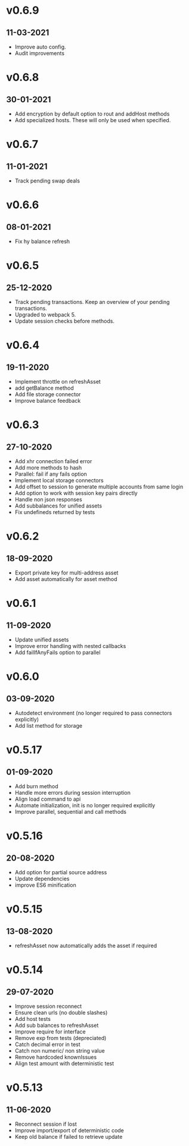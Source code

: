 # v0.6.9
## 11-03-2021

* Improve auto config.
* Audit improvements



# v0.6.8
## 30-01-2021

* Add encryption by default option to rout and addHost methods
* Add specialized hosts. These will only be used when specified.




# v0.6.7
## 11-01-2021

* Track pending swap deals




# v0.6.6
## 08-01-2021

* Fix hy balance refresh




# v0.6.5
## 25-12-2020

* Track pending transactions. Keep an overview of your pending transactions.
* Upgraded to webpack 5.
* Update session checks before methods.




# v0.6.4
## 19-11-2020


* Implement throttle on refreshAsset
* add getBalance method
* Add file storage connector
* Improve balance feedback




# v0.6.3
## 27-10-2020

* Add xhr connection failed error
* Add more methods to hash
* Parallel: fail if any fails option
* Implement local storage connectors
* Add offset to session to generate multiple accounts from same login
* Add option to work with session key pairs directly
* Handle non json responses 
* Add subbalances for unified assets
* Fix undefineds returned by tests




# v0.6.2
## 18-09-2020

* Export private key for multi-address asset
* Add asset automatically for asset method




# v0.6.1
## 11-09-2020

* Update unified assets
* Improve error handling with nested callbacks
* Add failIfAnyFails option to parallel

# v0.6.0
## 03-09-2020

* Autodetect environment (no longer required to pass connectors explicitly)
* Add list method for storage




# v0.5.17
## 01-09-2020

* Add burn method
* Handle more errors during session interruption
* Align load command to api
* Automate initialization, init is no longer required explicitly
* Improve parallel, sequential and call methods




# v0.5.16
## 20-08-2020

* Add option for partial source address
* Update dependencies
* improve ES6 minification





# v0.5.15
## 13-08-2020

* refreshAsset now automatically adds the asset if required


# v0.5.14
## 29-07-2020

* Improve session reconnect
* Ensure clean urls (no double slashes)
* Add host tests
* Add sub balances to refreshAsset
* Improve require for interface
* Remove exp from tests (depreciated)
* Catch decimal error in test
* Catch non numeric/ non string value
* Remove hardcoded knownIssues
* Align test amount with deterministic test




# v0.5.13
## 11-06-2020


* Reconnect session if lost
* Improve import/export of deterministic code
* Keep old balance if failed to retrieve update
